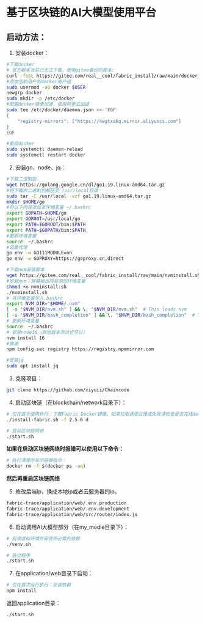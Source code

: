 # 基于区块链的AI大模型使用平台

## 启动方法：

1. 安装docker：
```bash
#下载docker 
# 官方脚本当前已无法下载，使用gitee备份的脚本:
curl -fsSL https://gitee.com/real__cool/fabric_install/raw/main/docker_install.sh | bash -s docker --mirror Aliyun
#添加当前用户到docker用户组 
sudo usermod -aG docker $USER 
newgrp docker 
sudo mkdir -p /etc/docker
#配置docker镜像加速，使用阿里云加速
sudo tee /etc/docker/daemon.json <<-'EOF'
{
	"registry-mirrors": ["https://4wgtxa6q.mirror.aliyuncs.com"]
}
EOF

#重启docker 
sudo systemctl daemon-reload
sudo systemctl restart docker
```

2. 安装go、node、jq：
```bash
#下载二进制包
wget https://golang.google.cn/dl/go1.19.linux-amd64.tar.gz
#将下载的二进制包解压至 /usr/local目录
sudo tar -C /usr/local -xzf go1.19.linux-amd64.tar.gz
mkdir $HOME/go
#将以下内容添加至环境变量 ~/.bashrc
export GOPATH=$HOME/go
export GOROOT=/usr/local/go
export PATH=$GOROOT/bin:$PATH
export PATH=$GOPATH/bin:$PATH
#更新环境变量
source  ~/.bashrc 
#设置代理
go env -w GO111MODULE=on
go env -w GOPROXY=https://goproxy.cn,direct

#下载nvm安装脚本
wget https://gitee.com/real__cool/fabric_install/raw/main/nvminstall.sh
#安装nvm；屏幕输出内容添加环境变量
chmod +x nvminstall.sh
./nvminstall.sh
# 将环境变量写入.bashrc
export NVM_DIR="$HOME/.nvm"
[ -s "$NVM_DIR/nvm.sh" ] && \. "$NVM_DIR/nvm.sh"  # This loads nvm
[ -s "$NVM_DIR/bash_completion" ] && \. "$NVM_DIR/bash_completion"  # This loads nvm bash_completion
# 更新环境变量
source  ~/.bashrc
# 安装node16（其他版本测试也可以）
nvm install 16
#换源
npm config set registry https://registry.npmmirror.com

#安装jq 
sudo apt install jq
```

3. 克隆项目：
```bash
git clone https://github.com/xiyuii/Chaincode
```

4. 启动区块链（在blockchain/network目录下）：
```bash
# 仅在首次使用执行：下载Fabric Docker镜像。如果拉取速度过慢或失败请检查是否完成docker换源，或者更换一个其他的镜像源再试。
./install-fabric.sh -f 2.5.6 d 
```
```bash
# 启动区块链网络
./start.sh
```
**如果在启动区块链网络时报错可以使用以下命令：**
```bash
# 执行清理所有的容器指令：
docker rm -f $(docker ps -aq)
```
**然后再重启区块链网络**

5. 修改后端ip，换成本地ip或者云服务器的ip。
```bash
fabric-trace/application/web/.env.production
fabric-trace/application/web/.env.development
fabric-trace/application/web/src/router/index.js
```

6. 启动调用AI大模型部分（在my_modle目录下）：
```bash
# 启用虚拟环境并安装所必需的依赖
./venv.sh

# 启动程序
./start.sh
```

7. 在application/web目录下启动：
```bash
# 仅在首次运行执行：安装依赖
npm install 
```
返回application目录：
```bash
./start.sh
```